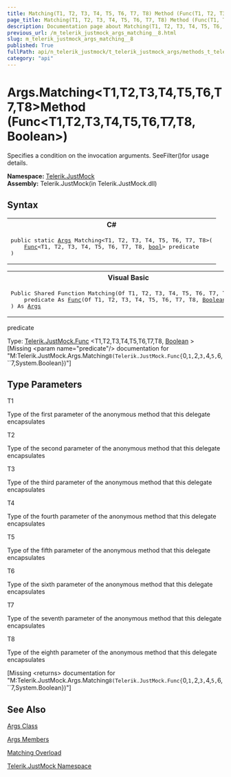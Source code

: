 ```yaml
---
title: Matching(T1, T2, T3, T4, T5, T6, T7, T8) Method (Func(T1, T2, T3, T4, T5, T6, T7, T8, Boolean))
page_title: Matching(T1, T2, T3, T4, T5, T6, T7, T8) Method (Func(T1, T2, T3, T4, T5, T6, T7, T8, Boolean)) | JustMock Documentation
description: Documentation page about Matching(T1, T2, T3, T4, T5, T6, T7, T8) Method (Func(T1, T2, T3, T4, T5, T6, T7, T8, Boolean)).
previous_url: /m_telerik_justmock_args_matching__8.html
slug: m_telerik_justmock_args_matching__8
published: True
fullPath: api/n_telerik_justmock/t_telerik_justmock_args/methods_t_telerik_justmock_args/overload_telerik_justmock_args_matching/m_telerik_justmock_args_matching__8
category: "api"
---
```


# Args.Matching&lt;T1,T2,T3,T4,T5,T6,T7,T8&gt;Method (Func&lt;T1,T2,T3,T4,T5,T6,T7,T8, Boolean&gt;)



Specifies a condition on the invocation arguments. SeeFilter()for usage details.


 **Namespace:**  [Telerik.JustMock](n_telerik_justmock) <br> **Assembly:** Telerik.JustMock(in Telerik.JustMock.dll)
## Syntax


<div id="syntaxCodeBlocks" class="code"><span codeLanguage="CSharp"><table><tr><th>C#</th></tr><tr><td><pre xml:space="preserve"><span class="keyword">public</span> <span class="keyword">static</span> <a href="T_Telerik_JustMock_Args.html">Args</a> <span class="identifier">Matching</span>&lt;T1, T2, T3, T4, T5, T6, T7, T8&gt;(
	<a href="T_Telerik_JustMock_Func_9.html">Func</a>&lt;T1, T2, T3, T4, T5, T6, T7, T8, <a href="https://msdn2.microsoft.com/en-us/library/a28wyd50" target="_blank">bool</a>&gt; <span class="parameter">predicate</span>
)
</pre></td></tr></table></span><span codeLanguage="VisualBasicDeclaration"><table><tr><th>Visual Basic</th></tr><tr><td><pre xml:space="preserve"><span class="keyword">Public</span> <span class="keyword">Shared</span> <span class="keyword">Function</span> <span class="identifier">Matching</span>(<span class="keyword">Of</span> T1, T2, T3, T4, T5, T6, T7, T8) ( _
	<span class="parameter">predicate</span> <span class="keyword">As</span> <a href="T_Telerik_JustMock_Func_9.html">Func</a>(<span class="keyword">Of</span> T1, T2, T3, T4, T5, T6, T7, T8, <a href="https://msdn2.microsoft.com/en-us/library/a28wyd50" target="_blank">Boolean</a>) _
) <span class="keyword">As</span> <a href="T_Telerik_JustMock_Args.html">Args</a></pre></td></tr></table></span></div>



predicate<br>


Type: [Telerik.JustMock.Func](t_telerik_justmock_func_9) &lt;T1,T2,T3,T4,T5,T6,T7,T8, [Boolean](a28wyd50) &gt;<br>
[Missing &lt;param name="predicate"/&gt; documentation for "M:Telerik.JustMock.Args.Matching``8(Telerik.JustMock.Func{``0,``1,``2,``3,``4,``5,``6,``7,System.Boolean})"]




## Type Parameters




T1<br>


Type of the first parameter of the anonymous method that this delegate encapsulates

T2<br>


Type of the second parameter of the anonymous method that this delegate encapsulates

T3<br>


Type of the third parameter of the anonymous method that this delegate encapsulates

T4<br>


Type of the fourth parameter of the anonymous method that this delegate encapsulates

T5<br>


Type of the fifth parameter of the anonymous method that this delegate encapsulates

T6<br>


Type of the sixth parameter of the anonymous method that this delegate encapsulates

T7<br>


Type of the seventh parameter of the anonymous method that this delegate encapsulates

T8<br>


Type of the eighth parameter of the anonymous method that this delegate encapsulates



[Missing &lt;returns&gt; documentation for "M:Telerik.JustMock.Args.Matching``8(Telerik.JustMock.Func{``0,``1,``2,``3,``4,``5,``6,``7,System.Boolean})"]


## See Also



 [Args Class](t_telerik_justmock_args) 

 [Args Members](allmembers_t_telerik_justmock_args) 

 [Matching Overload](overload_telerik_justmock_args_matching) 

 [Telerik.JustMock Namespace](n_telerik_justmock) 




